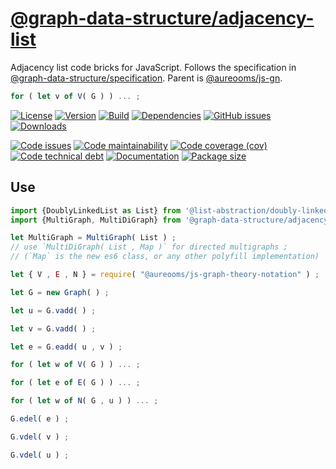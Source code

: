 [@graph-data-structure/adjacency-list](https://graph-data-structure.github.io/adjacency-list)
==

Adjacency list code bricks for JavaScript.
Follows the specification in
[@graph-data-structure/specification](https://github.com/graph-data-structure/specification).
Parent is [@aureooms/js-gn](https://github.com/make-github-pseudonymous-again/js-gn).

```js
for ( let v of V( G ) ) ... ;
```

[![License](https://img.shields.io/github/license/graph-data-structure/adjacency-list.svg)](https://raw.githubusercontent.com/graph-data-structure/adjacency-list/main/LICENSE)
[![Version](https://img.shields.io/npm/v/@graph-data-structure/adjacency-list.svg)](https://www.npmjs.org/package/@graph-data-structure/adjacency-list)
[![Build](https://img.shields.io/travis/graph-data-structure/specification/main.svg)](https://travis-ci.com/graph-data-structure/specification/branches)
[![Dependencies](https://img.shields.io/librariesio/github/graph-data-structure/adjacency-list.svg)](https://github.com/graph-data-structure/adjacency-list/network/dependencies)
[![GitHub issues](https://img.shields.io/github/issues/graph-data-structure/adjacency-list.svg)](https://github.com/graph-data-structure/adjacency-list/issues)
[![Downloads](https://img.shields.io/npm/dm/@graph-data-structure/adjacency-list.svg)](https://www.npmjs.org/package/@graph-data-structure/adjacency-list)

[![Code issues](https://img.shields.io/codeclimate/issues/graph-data-structure/adjacency-list.svg)](https://codeclimate.com/github/graph-data-structure/adjacency-list/issues)
[![Code maintainability](https://img.shields.io/codeclimate/maintainability/graph-data-structure/adjacency-list.svg)](https://codeclimate.com/github/graph-data-structure/adjacency-list/trends/churn)
[![Code coverage (cov)](https://img.shields.io/codecov/c/gh/graph-data-structure/adjacency-list/main.svg)](https://codecov.io/gh/graph-data-structure/adjacency-list)
[![Code technical debt](https://img.shields.io/codeclimate/tech-debt/graph-data-structure/adjacency-list.svg)](https://codeclimate.com/github/graph-data-structure/adjacency-list/trends/technical_debt)
[![Documentation](https://graph-data-structure.github.io/adjacency-list/badge.svg)](https://graph-data-structure.github.io/adjacency-list/source.html)
[![Package size](https://img.shields.io/bundlephobia/minzip/@graph-data-structure/adjacency-list)](https://bundlephobia.com/result?p=@graph-data-structure/adjacency-list)


## Use


```js
import {DoublyLinkedList as List} from '@list-abstraction/doubly-linked-list';
import {MultiGraph, MultiDiGraph} from '@graph-data-structure/adjacency-list';

let MultiGraph = MultiGraph( List ) ;
// use `MultiDiGraph( List , Map )` for directed multigraphs ;
// (`Map` is the new es6 class, or any other polyfill implementation)

let { V , E , N } = require( "@aureooms/js-graph-theory-notation" ) ;

let G = new Graph( ) ;

let u = G.vadd( ) ;

let v = G.vadd( ) ;

let e = G.eadd( u , v ) ;

for ( let w of V( G ) ) ... ;

for ( let e of E( G ) ) ... ;

for ( let w of N( G , u ) ) ... ;

G.edel( e ) ;

G.vdel( v ) ;

G.vdel( u ) ;
```
